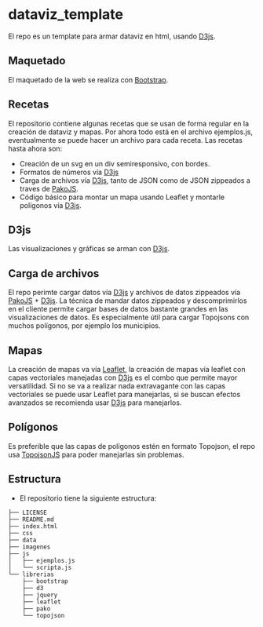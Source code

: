 # dataviz_template
El repo es un template para armar dataviz en html, usando [D3js](https://d3js.org/).

## Maquetado
El maquetado de la web se realiza con [Bootstrap](https://getbootstrap.com/docs/4.5/getting-started/introduction/).

## Recetas
El repositorio contiene algunas recetas que se usan de forma regular en la creación de dataviz y mapas. Por ahora todo está en el archivo ejemplos.js, eventualmente se puede hacer un archivo para cada receta. Las recetas hasta ahora son:
* Creación de un svg en un div semiresponsivo, con bordes.
* Formatos de números vía [D3js](https://d3js.org/)
* Carga de archivos vía [D3js](https://d3js.org/), tanto de JSON como de JSON zippeados a traves de [PakoJS](https://github.com/nodeca/pako).
* Código básico para montar un mapa usando Leaflet y montarle polígonos vía [D3js](https://d3js.org/).

## D3js
Las visualizaciones y gráficas se arman con [D3js](https://d3js.org/).

## Carga de archivos
El repo perimte cargar datos vía [D3js](https://d3js.org/) y archivos de datos zippeados vía [PakoJS](https://github.com/nodeca/pako) + [D3js](https://d3js.org/). La técnica de mandar datos zippeados y descomprimirlos en el cliente permite cargar bases de datos bastante grandes en las visualizaciones de datos. Es especialmente útil para cargar Topojsons con muchos polígonos, por ejemplo los municipios.

## Mapas
La creación de mapas va vía [Leaflet](https://leafletjs.com/), la creación de mapas vía leaflet con capas vectoriales manejadas con [D3js](https://d3js.org/) es el combo que permite mayor versatilidad. Si no se va a realizar nada extravagante con las capas vectoriales se puede usar Leaflet para manejarlas, si se buscan efectos avanzados se recomienda usar [D3js](https://d3js.org/) para manejarlos.

## Polígonos 
Es preferible que las capas de polígonos estén en formato Topojson, el repo usa [TopojsonJS](https://github.com/topojson/topojson/wiki) para poder manejarlas sin problemas.

## Estructura
- El repositorio tiene la siguiente estructura:

```.
├── LICENSE
├── README.md
├── index.html
├── css
├── data               
├── imagenes           
├── js 
│   ├── ejemplos.js           
│   └── scripta.js           
└── librerias                 
    ├── bootstrap           
    ├── d3        
    ├── jquery    
    ├── leaflet         
    ├── pako 
    └── topojson 
```